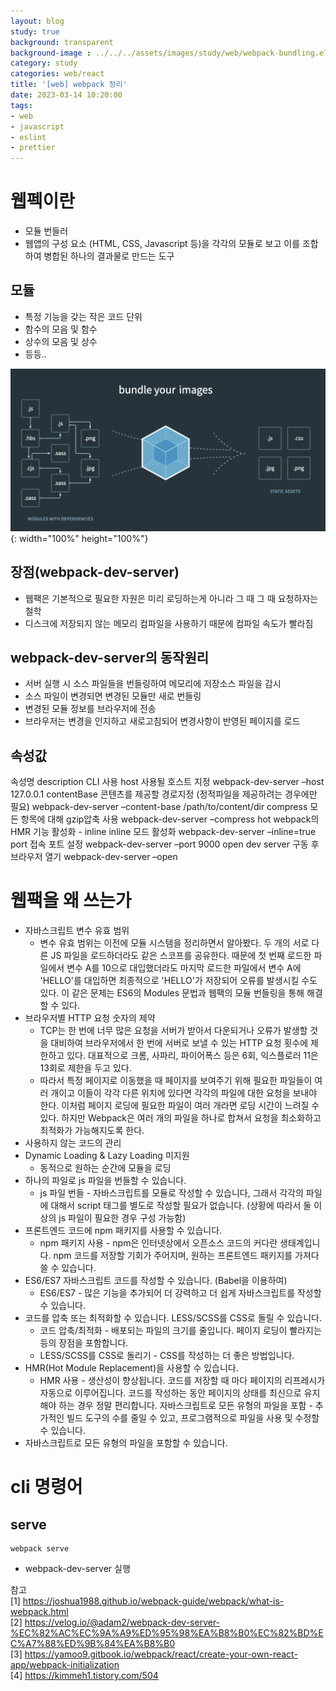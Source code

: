 ```yaml
---
layout: blog
study: true
background: transparent
background-image : ../../../assets/images/study/web/webpack-bundling.e79747a1.png
category: study
categories: web/react
title: '[web] webpack 정리'
date: 2023-03-14 10:20:00
tags:
- web
- javascript
- eslint
- prettier
---
```


# 웹펙이란
- 모듈 번들러
- 웹앱의 구성 요소 (HTML, CSS, Javascript 등)을 각각의 모듈로 보고 이를 조합하여 병합된 하나의 결과물로 만드는 도구

## 모듈
- 특정 기능을 갖는 작은 코드 단위
- 함수의 모음 및 함수
- 상수의 모음 및 상수
- 등등..

![](../../../assets/images/study/web/webpack-bundling.e79747a1.png){: width="100%" height="100%"}


## 장점(webpack-dev-server)
- 웹팩은 기본적으로 필요한 자원은 미리 로딩하는게 아니라 그 때 그 때 요청하자는 철학
- 디스크에 저장되지 않는 메모리 컴파일을 사용하기 때문에 컴파일 속도가 빨라짐

## webpack-dev-server의 동작원리
- 서버 실행 시 소스 파일들을 번들링하여 메모리에 저장소스 파일을 감시 
- 소스 파일이 변경되면 변경된 모듈만 새로 번들링 
- 변경된 모듈 정보를 브라우저에 전송 
- 브라우저는 변경을 인지하고 새로고침되어 변경사항이 반영된 페이지를 로드

## 속성값

속성명	description	CLI 사용
host	사용될 호스트 지정	webpack-dev-server –host 127.0.0.1
contentBase	콘텐츠를 제공할 경로지정 (정적파일을 제공하려는 경우에만 필요)	webpack-dev-server –content-base /path/to/content/dir
compress	모든 항목에 대해 gzip압축 사용	webpack-dev-server –compress
hot	webpack의 HMR 기능 활성화	-
inline	inline 모드 활성화	webpack-dev-server –inline=true
port	접속 포트 설정	webpack-dev-server –port 9000
open	dev server 구동 후 브라우저 열기	webpack-dev-server –open


# 웹팩을 왜 쓰는가
- 자바스크립트 변수 유효 범위
  - 변수 유효 범위는 이전에 모듈 시스템을 정리하면서 알아봤다. 두 개의 서로 다른 JS 파일을 로드하더라도 같은 스코프를 공유한다. 때문에 첫 번째 로드한 파일에서 변수 A를 10으로 대입했더라도 마지막 로드한 파일에서 변수 A에 'HELLO'를 대입하면 최종적으로 'HELLO'가 저장되어 오류를 발생시킬 수도 있다. 이 같은 문제는 ES6의 Modules 문법과 웹팩의 모듈 번들링을 통해 해결할 수 있다.
- 브라우저별 HTTP 요청 숫자의 제약
  - TCP는 한 번에 너무 많은 요청을 서버가 받아서 다운되거나 오류가 발생할 것을 대비하여 브라우저에서 한 번에 서버로 보낼 수 있는 HTTP 요청 횟수에 제한하고 있다. 대표적으로 크롬, 사파리, 파이어폭스 등은 6회, 익스플로러 11은 13회로 제한을 두고 있다. 
  - 따라서 특정 페이지로 이동했을 때 페이지를 보여주기 위해 필요한 파일들이 여러 개이고 이들이 각각 다른 위치에 있다면 각각의 파일에 대한 요청을 보내야 한다. 이처럼 페이지 로딩에 필요한 파일이 여러 개라면 로딩 시간이 느려질 수 있다. 하지만 Webpack은 여러 개의 파일을 하나로 합쳐서 요청을 최소화하고 최적화가 가능해지도록 한다.
- 사용하지 않는 코드의 관리
- Dynamic Loading & Lazy Loading 미지원
  - 동적으로 원하는 순간에 모듈을 로딩 
- 하나의 파일로 js 파일을 번들할 수 있습니다.
  - js 파일 번들 - 자바스크립트를 모듈로 작성할 수 있습니다, 그래서 각각의 파일에 대해서 script 태그를 별도로 작성할 필요가 없습니다. (상황에 따라서 둘 이상의 js 파일이 필요한 경우 구성 가능함)
- 프론트엔드 코드에 npm 패키지를 사용할 수 있습니다.
  - npm 패키지 사용 - npm은 인터넷상에서 오픈소스 코드의 커다란 생태계입니다. npm 코드를 저장할 기회가 주어지며, 원하는 프론트엔드 패키지를 가져다 쓸 수 있습니다.
- ES6/ES7 자바스크립트 코드를 작성할 수 있습니다. (Babel을 이용하여)
  - ES6/ES7 - 많은 기능을 추가되어 더 강력하고 더 쉽게 자바스크립트를 작성할 수 있습니다.
- 코드를 압축 또는 최적화할 수 있습니다. LESS/SCSS를 CSS로 돌릴 수 있습니다.
  - 코드 압축/최적화 - 배포되는 파일의 크기를 줄입니다. 페이지 로딩이 빨라지는 등의 장점을 포함합니다.
  - LESS/SCSS를 CSS로 돌리기 - CSS를 작성하는 더 좋은 방법입니다.
- HMR(Hot Module Replacement)을 사용할 수 있습니다.
  - HMR 사용 - 생산성이 향상됩니다. 코드를 저장할 때 마다 페이지의 리프레시가 자동으로 이루어집니다. 코드를 작성하는 동안 페이지의 상태를 최신으로 유지해야 하는 경우 정말 편리합니다. 자바스크립트로 모든 유형의 파일을 포함 - 추가적인 빌드 도구의 수를 줄일 수 있고, 프로그램적으로 파일을 사용 및 수정할 수 있습니다.
- 자바스크립트로 모든 유형의 파일을 포함할 수 있습니다.
  

# cli 명령어

## serve
```shell
webpack serve
```
- webpack-dev-server 실행





 




참고  
[1] https://joshua1988.github.io/webpack-guide/webpack/what-is-webpack.html  
[2] https://velog.io/@adam2/webpack-dev-server-%EC%82%AC%EC%9A%A9%ED%95%98%EA%B8%B0%EC%82%BD%EC%A7%88%ED%9B%84%EA%B8%B0  
[3] https://yamoo9.gitbook.io/webpack/react/create-your-own-react-app/webpack-initialization  
[4] https://kimmeh1.tistory.com/504